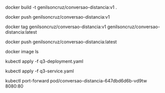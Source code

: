 docker build -t genilsoncruz/conversao-distancia:v1 .

docker push genilsoncruz/conversao-distancia:v1

docker tag genilsoncruz/conversao-distancia:v1 genilsoncruz/conversao-distancia:latest

docker push genilsoncruz/conversao-distancia:latest

docker image ls

kubectl apply -f q3-deployment.yaml

kubectl apply -f q3-service.yaml

kubectl port-forward pod/conversao-distancia-647dbd6d6b-vd9tw 8080:80